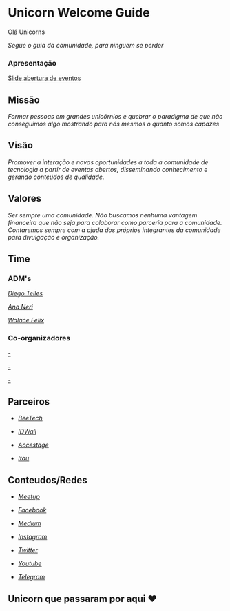 # Unicorn Welcome Guide

Olá Unicorns

_Segue o guia da comunidade, para ninguem se perder_

### Apresentação

[Slide abertura de eventos](https://docs.google.com/presentation/d/1ejQCniA33k3yLp3AnY25Xy5AaYDSYjhkDVZv3v0Q6Rc/edit?usp=sharing)

## Missão

_Formar pessoas em grandes unicórnios e quebrar o paradigma de que não conseguimos algo mostrando para nós mesmos o quanto somos capazes_

## Visão

_Promover a interação e novas oportunidades a toda a comunidade de tecnologia a partir de eventos abertos, disseminando conhecimento e gerando conteúdos de qualidade._

## Valores

_Ser sempre uma comunidade. Não buscamos nenhuma vantagem financeira que não seja para colaborar como parceria para a comunidade.
Contaremos sempre com a ajuda dos próprios integrantes da comunidade para divulgação e organização._

## Time

### ADM's

_[Diego Telles](https://github.com/DiegoTeles)_

_[Ana Neri](https://github.com/anabneri)_

_[Walace Felix](https://github.com/walacefex)_

### Co-organizadores

_[-](https://github.com/)_

_[-](https://github.com/)_

_[-](https://github.com/)_

## Parceiros

- _[BeeTech](https://github.com/)_

- _[IDWall](https://github.com/)_

- _[Accestage](https://github.com/)_

- _[Itau](https://github.com/)_

## Conteudos/Redes

- _[Meetup](https://github.com/)_

- _[Facebook](https://github.com/)_

- _[Medium](https://github.com/)_

- _[Instagram](https://github.com/)_

- _[Twitter](https://github.com/)_

- _[Youtube](https://github.com/)_

- _[Telegram](https://github.com/)_

## Unicorn que passaram por aqui ❤️
